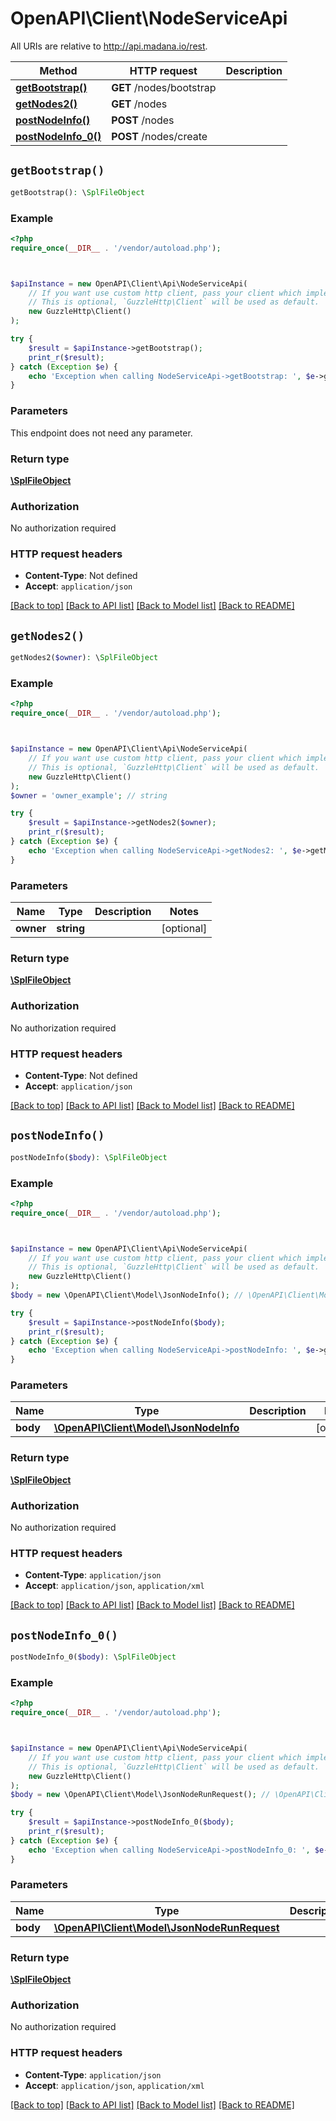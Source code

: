# OpenAPI\Client\NodeServiceApi

All URIs are relative to http://api.madana.io/rest.

Method | HTTP request | Description
------------- | ------------- | -------------
[**getBootstrap()**](NodeServiceApi.md#getBootstrap) | **GET** /nodes/bootstrap | 
[**getNodes2()**](NodeServiceApi.md#getNodes2) | **GET** /nodes | 
[**postNodeInfo()**](NodeServiceApi.md#postNodeInfo) | **POST** /nodes | 
[**postNodeInfo_0()**](NodeServiceApi.md#postNodeInfo_0) | **POST** /nodes/create | 


## `getBootstrap()`

```php
getBootstrap(): \SplFileObject
```



### Example

```php
<?php
require_once(__DIR__ . '/vendor/autoload.php');



$apiInstance = new OpenAPI\Client\Api\NodeServiceApi(
    // If you want use custom http client, pass your client which implements `GuzzleHttp\ClientInterface`.
    // This is optional, `GuzzleHttp\Client` will be used as default.
    new GuzzleHttp\Client()
);

try {
    $result = $apiInstance->getBootstrap();
    print_r($result);
} catch (Exception $e) {
    echo 'Exception when calling NodeServiceApi->getBootstrap: ', $e->getMessage(), PHP_EOL;
}
```

### Parameters

This endpoint does not need any parameter.

### Return type

[**\SplFileObject**](../Model/\SplFileObject.md)

### Authorization

No authorization required

### HTTP request headers

- **Content-Type**: Not defined
- **Accept**: `application/json`

[[Back to top]](#) [[Back to API list]](../../README.md#endpoints)
[[Back to Model list]](../../README.md#models)
[[Back to README]](../../README.md)

## `getNodes2()`

```php
getNodes2($owner): \SplFileObject
```



### Example

```php
<?php
require_once(__DIR__ . '/vendor/autoload.php');



$apiInstance = new OpenAPI\Client\Api\NodeServiceApi(
    // If you want use custom http client, pass your client which implements `GuzzleHttp\ClientInterface`.
    // This is optional, `GuzzleHttp\Client` will be used as default.
    new GuzzleHttp\Client()
);
$owner = 'owner_example'; // string

try {
    $result = $apiInstance->getNodes2($owner);
    print_r($result);
} catch (Exception $e) {
    echo 'Exception when calling NodeServiceApi->getNodes2: ', $e->getMessage(), PHP_EOL;
}
```

### Parameters

Name | Type | Description  | Notes
------------- | ------------- | ------------- | -------------
 **owner** | **string**|  | [optional]

### Return type

[**\SplFileObject**](../Model/\SplFileObject.md)

### Authorization

No authorization required

### HTTP request headers

- **Content-Type**: Not defined
- **Accept**: `application/json`

[[Back to top]](#) [[Back to API list]](../../README.md#endpoints)
[[Back to Model list]](../../README.md#models)
[[Back to README]](../../README.md)

## `postNodeInfo()`

```php
postNodeInfo($body): \SplFileObject
```



### Example

```php
<?php
require_once(__DIR__ . '/vendor/autoload.php');



$apiInstance = new OpenAPI\Client\Api\NodeServiceApi(
    // If you want use custom http client, pass your client which implements `GuzzleHttp\ClientInterface`.
    // This is optional, `GuzzleHttp\Client` will be used as default.
    new GuzzleHttp\Client()
);
$body = new \OpenAPI\Client\Model\JsonNodeInfo(); // \OpenAPI\Client\Model\JsonNodeInfo

try {
    $result = $apiInstance->postNodeInfo($body);
    print_r($result);
} catch (Exception $e) {
    echo 'Exception when calling NodeServiceApi->postNodeInfo: ', $e->getMessage(), PHP_EOL;
}
```

### Parameters

Name | Type | Description  | Notes
------------- | ------------- | ------------- | -------------
 **body** | [**\OpenAPI\Client\Model\JsonNodeInfo**](../Model/JsonNodeInfo.md)|  | [optional]

### Return type

[**\SplFileObject**](../Model/\SplFileObject.md)

### Authorization

No authorization required

### HTTP request headers

- **Content-Type**: `application/json`
- **Accept**: `application/json`, `application/xml`

[[Back to top]](#) [[Back to API list]](../../README.md#endpoints)
[[Back to Model list]](../../README.md#models)
[[Back to README]](../../README.md)

## `postNodeInfo_0()`

```php
postNodeInfo_0($body): \SplFileObject
```



### Example

```php
<?php
require_once(__DIR__ . '/vendor/autoload.php');



$apiInstance = new OpenAPI\Client\Api\NodeServiceApi(
    // If you want use custom http client, pass your client which implements `GuzzleHttp\ClientInterface`.
    // This is optional, `GuzzleHttp\Client` will be used as default.
    new GuzzleHttp\Client()
);
$body = new \OpenAPI\Client\Model\JsonNodeRunRequest(); // \OpenAPI\Client\Model\JsonNodeRunRequest

try {
    $result = $apiInstance->postNodeInfo_0($body);
    print_r($result);
} catch (Exception $e) {
    echo 'Exception when calling NodeServiceApi->postNodeInfo_0: ', $e->getMessage(), PHP_EOL;
}
```

### Parameters

Name | Type | Description  | Notes
------------- | ------------- | ------------- | -------------
 **body** | [**\OpenAPI\Client\Model\JsonNodeRunRequest**](../Model/JsonNodeRunRequest.md)|  | [optional]

### Return type

[**\SplFileObject**](../Model/\SplFileObject.md)

### Authorization

No authorization required

### HTTP request headers

- **Content-Type**: `application/json`
- **Accept**: `application/json`, `application/xml`

[[Back to top]](#) [[Back to API list]](../../README.md#endpoints)
[[Back to Model list]](../../README.md#models)
[[Back to README]](../../README.md)
